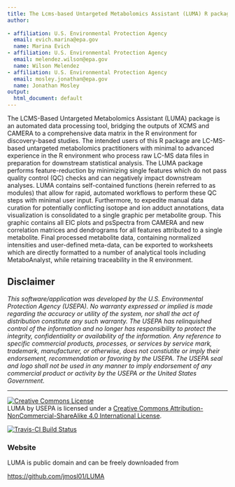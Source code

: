 ```yaml
---
title: The Lcms-based Untargeted Metabolomics Assistant (LUMA) R package.
author: 
  
- affiliation: U.S. Environmental Protection Agency
  email: evich.marina@epa.gov
  name: Marina Evich
- affiliation: U.S. Environmental Protection Agency
  email: melendez.wilson@epa.gov
  name: Wilson Melendez
- affiliation: U.S. Environmental Protection Agency
  email: mosley.jonathan@epa.gov
  name: Jonathan Mosley
output: 
  html_document: default
---
```


  The LCMS-Based Untargeted Metabolomics Assistant (LUMA) package is an automated data processing tool, bridging the outputs of XCMS and CAMERA to a comprehensive data matrix in the R environment for discovery-based studies. The intended users of this R package are LC-MS-based untargeted metabolomics practitioners with minimal to advanced experience in the R environment who process raw LC-MS data files in preparation for downstream statistical analysis. The LUMA package performs feature-reduction by minimizing single features which do not pass quality control (QC) checks and can negatively impact downstream analyses. LUMA contains self-contained functions (herein referred to as modules) that allow for rapid, automated workflows to perform these QC steps with minimal user input. Furthermore, to expedite manual data curation for potentially conflicting isotope and ion adduct annotations, data visualization is consolidated to a single graphic per metabolite group. This graphic contains all EIC plots and psSpectra from CAMERA and new correlation matrices and dendrograms for all features attributed to a single metabolite. Final processed metabolite data, containing normalized intensities and user-defined meta-data, can be exported to worksheets which are directly formatted to a number of analytical tools including MetaboAnalyst, while retaining traceability in the R environment.  


## Disclaimer

*This software/application was developed by the U.S. Environmental Protection Agency (USEPA).  No warranty expressed or implied is made regarding the accuracy or utility of the system, nor shall the act of distribution constitute any such warranty.  The USEPA has relinquished control of the information and no longer has responsibility to protect the integrity, confidentiality or availability of the information.  Any reference to specific commercial products, processes, or services by service mark, trademark, manufacturer, or otherwise, does not constiutite or imply their endorsement, recommendation or favoring by the USEPA.  The USEPA seal and logo shall not be used in any manner to imply endorsement of any commercial product or activity by the USEPA or the United States Government.*


____


<a rel="license" href="http://creativecommons.org/licenses/by-nc-sa/4.0/"><img alt="Creative Commons License" style="border-width:0" src="https://i.creativecommons.org/l/by-nc-sa/4.0/88x31.png" /></a><br /><span xmlns:dct="http://purl.org/dc/terms/" property="dct:title">LUMA</span> by <span xmlns:cc="http://creativecommons.org/ns#" property="cc:attributionName">USEPA</span> is licensed under a <a rel="license" href="http://creativecommons.org/licenses/by-nc-sa/4.0/">Creative Commons Attribution-NonCommercial-ShareAlike 4.0 International License</a>.



[![Travis-CI Build Status](https://travis-ci.com/jmosl01/LUMA.svg?branch=master)](https://travis-ci.com/jmosl01/LUMA)

### Website

LUMA is public domain and can be freely downloaded from

https://github.com/jmosl01/LUMA

